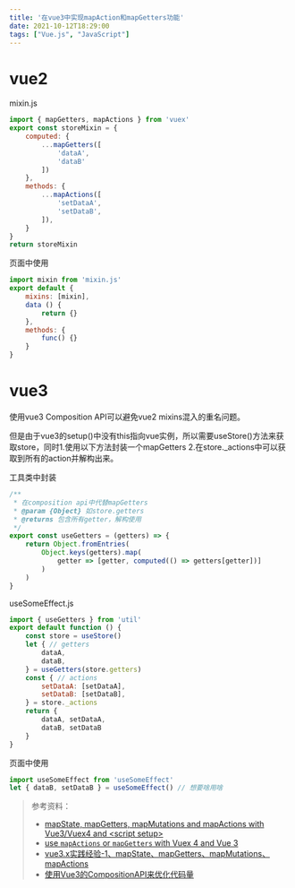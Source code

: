 ```yaml
---
title: '在vue3中实现mapAction和mapGetters功能'
date: 2021-10-12T18:29:00
tags: ["Vue.js", "JavaScript"]
---
```

# vue2
mixin.js
```js
import { mapGetters, mapActions } from 'vuex'
export const storeMixin = {
    computed: {
        ...mapGetters([
            'dataA',
            'dataB'
        ])
    },
    methods: {
        ...mapActions([
            'setDataA',
            'setDataB',
        ]),
    }
}
return storeMixin
```
页面中使用
```js
import mixin from 'mixin.js'
export default {
    mixins: [mixin],
    data () {
        return {}
    },
    methods: {
        func() {}
    }
}
```
# vue3
使用vue3 Composition API可以避免vue2 mixins混入的重名问题。

但是由于vue3的setup()中没有this指向vue实例，所以需要useStore()方法来获取store，同时1.使用以下方法封装一个mapGetters 2.在store._actions中可以获取到所有的action并解构出来。

工具类中封装
```js
/**
 * 在composition api中代替mapGetters
 * @param {Object} 如store.getters
 * @returns 包含所有getter，解构使用
 */
export const useGetters = (getters) => {
    return Object.fromEntries(
        Object.keys(getters).map(
            getter => [getter, computed(() => getters[getter])]
        )
    )
}
```
useSomeEffect.js
```js
import { useGetters } from 'util'
export default function () {
    const store = useStore()
    let { // getters
        dataA,
        dataB,
    } = useGetters(store.getters)
    const { // actions
        setDataA: [setDataA],
        setDataB: [setDataB],
    } = store._actions
    return {
        dataA, setDataA,
        dataB, setDataB
    }
}
```
页面中使用
```js
import useSomeEffect from 'useSomeEffect'
let { dataB, setDataB } = useSomeEffect() // 想要啥用啥
```

> 参考资料：
> - [mapState, mapGetters, mapMutations and mapActions with Vue3/Vuex4 and \<script setup\>](https://medium.com/geekculture/mapgetters-with-vue3-vuex4-and-script-setup-5827f83930b4)
> - [use `mapActions` or `mapGetters` with Vuex 4 and Vue 3](https://stackoverflow.com/questions/63216740/use-mapactions-or-mapgetters-with-vuex-4-and-vue-3)
> - [vue3.x实践经验-1、mapState、mapGetters、mapMutations、mapActions](https://blog.csdn.net/weixin_41364246/article/details/117572374)
> - [使用Vue3的CompositionAPI来优化代码量](https://juejin.cn/post/6917592199140458504)